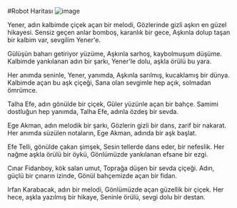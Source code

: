 #Robot Haritası
![image](https://github.com/Scorpions-Robotics/robot-2024/assets/61086421/ecf17de0-20fe-4555-99c7-9956c77b64e8)


Yener, adın kalbimde çiçek açan bir melodi,
Gözlerinde gizli aşkın en güzel hikayesi.
Sensiz geçen anlar bomboş, karanlık bir gece,
Aşkınla dolup taşan bir kalbim var, sevgilim Yener'e.

Gülüşün baharı getiriyor yüzüme,
Aşkınla sarhoş, kaybolmuşum düşüme.
Kalbimde yankılanan adın bir şarkı,
Yener'le dolu, aşkla örülü bu yara.

Her anımda seninle, Yener, yanımda,
Aşkınla sarılmış, kucaklamış bir dünya.
Kalbimde açan bu aşk çiçeği,
Sana olan sevgimle hep açık, solmadan ömrümce.


Talha Efe, adın gönülde bir çiçek,
Güler yüzünle açan bir bahçe.
Samimi dostluğun hep yanımda,
Talha Efe, adınla özdeş bir sevda.

Ege Akman, adın melodik bir şarkı,
Gözlerin gizli bir dans, zarif bir nakarat.
Her anımda süzülen notaların,
Ege Akman, adında bir aşk başlat.

Efe Telli, gönülde çakan şimşek,
Sesin tellerde dans eder, bir nefeslik.
Her nağme aşkla örülü bir öykü,
Gönlümüzde yankılanan efsane bir ezgi.

Cınar Fidanboy, kök salan umut,
Toprağa düşen bir sevda çiçeği.
Adın, güçlü bir çınarın izinde,
Gönül bahçemizde açan bir fidan.

Irfan Karabacak, adın bir melodi,
Gönlümüzde açan güzellik bir çiçek.
Her hece, aşkla yazılmış bir hikaye,
Seninle örülü, sevgi dolu bir destan.



